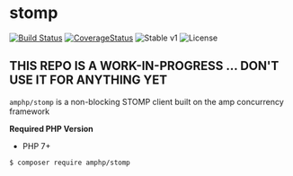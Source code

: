 # stomp

[![Build Status](https://img.shields.io/travis/amphp/stomp/master.svg?style=flat-square)](https://travis-ci.org/amphp/stomp)
[![CoverageStatus](https://img.shields.io/coveralls/amphp/stomp/master.svg?style=flat-square)](https://coveralls.io/github/amphp/stomp?branch=master)
![Stable v1](https://img.shields.io/badge/unstable-dev-red.svg?style=flat-square)
![License](https://img.shields.io/badge/license-MIT-blue.svg?style=flat-square)

## THIS REPO IS A WORK-IN-PROGRESS ... DON'T USE IT FOR ANYTHING YET

`amphp/stomp` is a non-blocking STOMP client built on the amp concurrency framework

**Required PHP Version**

- PHP 7+

```bash
$ composer require amphp/stomp
```